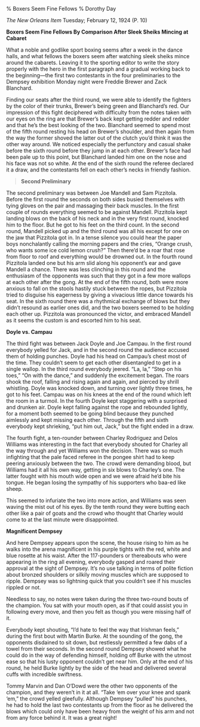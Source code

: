 % Boxers Seem Fine Fellows
% Dorothy Day

*The New Orleans Item*Tuesday; February 12, 1924 (P. 10)
**Boxers Seem Fine Fellows By Comparison After Sleek Sheiks Mincing at Cabaret**

What a noble and godlike sport boxing seems after a week in the dance halls, and what fellows the boxers seem after watching sleek sheiks mince around the cabarets. Leaving it to the sporting editor to write the story properly with the hero in the first paragraph and a gradual working back to the beginning—the first two contestants in the four preliminaries to the Dempsey exhibition Monday night were Freddie Brewer and Zack Blanchard.Finding our seats after the third round, we were able to identify the fighters by the color of their trunks, Brewer’s being green and Blanchard’s red. Our impression of this fight deciphered with difficulty from the notes taken with our eyes on the ring are that Brewer’s back kept getting redder and redder and that he’s the best looking of the two. Blanchard seemed to spend most of the fifth round resting his head on Brewer’s shoulder, and then again from the way the former shoved the latter out of the clutch you’d think it was the other way around. We noticed especially the perfunctory and casual shake before the sixth round before they jump in at each other. Brewer’s face had been pale up to this point, but Blanchard landed him one on the nose and his face was not so white. At the end of the sixth round the referee declared it a draw, and the contestants fell on each other’s necks in friendly fashion.> **Second Preliminary**The second preliminary was between Joe Mandell and Sam Pizzitola. Before the first round the seconds on both sides busied themselves with tying gloves on the pair and massaging their back muscles. In the first couple of rounds everything seemed to be against Mandell. Pizzitola kept landing blows on the back of his neck and in the very first round, knocked him to the floor. But he got to his feet on the third count. In the second round, Mandell picked up and the third round was all his except for one on the jaw that Pizzitola got in. In a tense silence you could hear the paper boys nonchalantly calling the morning papers and the cries, “Orange crush, who wants some ice cold lemon crush?” Then there’d be a roar that rose from floor to roof and everything would be drowned out. In the fourth round Pizzitola landed one but his arm slid along his opponent’s ear and gave Mandell a chance. There was less clinching in this round and the enthusiasm of the opponents was such that they got in a few more wallops at each other after the gong. At the end of the fifth round, both were more anxious to fall on the stools hastily stuck between the ropes, but Pizzitola tried to disguise his eagerness by giving a vivacious little dance towards his seat. In the sixth round there was a rhythmical exchange of blows but they didn’t resound as earlier ones did, and the two boxers seemed to be holding each other up. Pizzitola was pronounced the victor, and embraced Mandell as it seems the custom is and escorted him to his seat.**Doyle vs. Campau**The third fight was between Jack Doyle and Joe Campau. In the first round everybody yelled for Jack, and in the second round the audience accused them of holding punches. Doyle had his head on Campau’s chest most of the time. They couldn’t seem to get each other disentangled to get in a single wallop. In the third round everybody jeered. “La, la,” “Step on his toes,” “On with the dance,” and suddenly the excitement began. The roars shook the roof, falling and rising again and again, and pierced by shrill whistling. Doyle was knocked down, and turning over lightly three times, he got to his feet. Campau was on his knees at the end of the round which left the room in a turmoil. In the fourth Doyle kept staggering with a surprised and drunken air. Doyle kept falling against the rope and rebounded lightly, for a moment both seemed to be going blind because they punched aimlessly and kept missing each other. Through the fifth and sixth everybody kept shrieking, “put him out, Jack,” but the fight ended in a draw.The fourth fight, a ten-rounder between Charley Rodriguez and Delos Williams was interesting in the fact that everybody shouted for Charley all the way through and yet Williams won the decision. There was so much infighting that the pale faced referee in the pongee shirt had to keep peering anxiously between the two. The crowd were demanding blood, but Williams had it all his own way, getting in six blows to Charley’s one. The latter fought with his mouth wide open and we were afraid he’d bite his tongue. He began losing the sympathy of his supporters who baa-ed like sheep.This seemed to infuriate the two into more action, and Williams was seen waving the mist out of his eyes. By the tenth round they were butting each other like a pair of goats and the crowd who thought that Charley would come to at the last minute were disappointed.**Magnificent Dempsey**And here Dempsey appears upon the scene, the house rising to him as he walks into the arena magnificent in his purple tights with the red, white and blue rosette at his waist. After the 117-pounders or thereabouts who were appearing in the ring all evening, everybody gasped and roared their approval at the sight of Dempsey. It’s no use talking in terms of polite fiction about bronzed shoulders or silkily moving muscles which are supposed to ripple. Dempsey was so lightning quick that you couldn’t see if his muscles rippled or not.Needless to say, no notes were taken during the three two-round bouts of the champion. You sat with your mouth open, as if that could assist you in following every move, and then you felt as though you were missing half of it.Everybody kept shouting, “I’d hate to feel the way that Irishman feels,” during the first bout with Martin Burke. At the sounding of the gong, the opponents disdained to sit down, but restlessly permitted a few dabs of a towel from their seconds. In the second round Dempsey showed what he could do in the way of defending himself, holding off Burke with the utmost ease so that his lusty opponent couldn’t get near him. Only at the end of his round, he held Burke lightly by the side of the head and delivered several cuffs with incredible swiftness.Tommy Marvin and Dan O’Dowd were the other two opponents of the champion, and they weren’t in it at all. “Take ‘em over your knee and spank ‘em,” the crowd yelled gleefully. Although Dempsey “pulled” his punches, he had to hold the last two contestants up from the floor as he delivered the blows which could only have been heavy from the weight of his arm and not from any force behind it. It was a great night!